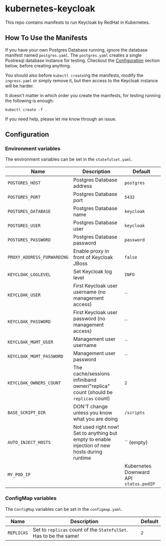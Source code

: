 # kubernetes-keycloak

This repo contains manifests to run Keycloak by RedHat in Kubernetes.

## How To Use the Manifests
If you have your own Postgres Database running, ignore the database manifest named `postgres.yaml`.
The `postgres.yaml` creates a single Postresql database instance for testing.
Checkout the [Configuration](#Configuration) section below, before creating anything.

You should also before `kubectl create`ing the manifests, modify the `ingress.yaml` or simply remove it, but then access to the Keycloak instance will be harder.

It doesn't matter in which order you create the manifests, for testing running the following is enough:
```
kubectl create -f .
```

If you need help, please let me know through an issue.

## Configuration
### Environment variables
The environment variables can be set in the `statefulset.yaml`.

| Name | Description | Default |
| ------------- |-------------| -----|
| `POSTGRES_HOST` | Postgres Database address | `postgres` |
| `POSTGRES_PORT` | Postgres Database port | `5432` |
| `POSTGRES_DATABASE` | Postgres Database name | `keycloak` |
| `POSTGRES_USER` | Postgres Database user | `keycloak` |
| `POSTGRES_PASSWORD` | Postgres Database password | `password` |
| `PROXY_ADDRESS_FORWARDING` | Enable proxy in front of Keycloak JBoss | `false` |
| `KEYCLOAK_LOGLEVEL` | Set Keycloak log level | `INFO` |
| `KEYCLOAK_USER` | First Keycloak user username (no management access) | `` |
| `KEYCLOAK_PASSWORD` | First Keycloak user password (no management access) | `` |
| `KEYCLOAK_MGMT_USER` | Management user username | `` |
| `KEYCLOAK_MGMT_PASSWORD` | Management user password | `` |
| `KEYCLOAK_OWNERS_COUNT` | The cache/sessions infiniband owner/"replica" count (should be `replicas` count) | `2` |
| `BASE_SCRIPT_DIR` | DON'T change unless you know what you are doing | `/scripts` |
| `AUTO_INJECT_HOSTS` | Not used right now! Set to anything but empty to enable injection of new hosts during runtime  | `` (empty) |
| `MY_POD_IP` |  | Kubernetes Downward API `status.podIP` |

### ConfigMap variables
The `ConfigMap` variables can be set in the `configmap.yaml`.

| Name | Description | Default |
| ---- | ----------- | ------- |
| `REPLICAS` | Set to `replicas` count of the `StatefulSet`. Has to be the same! | `2` |
